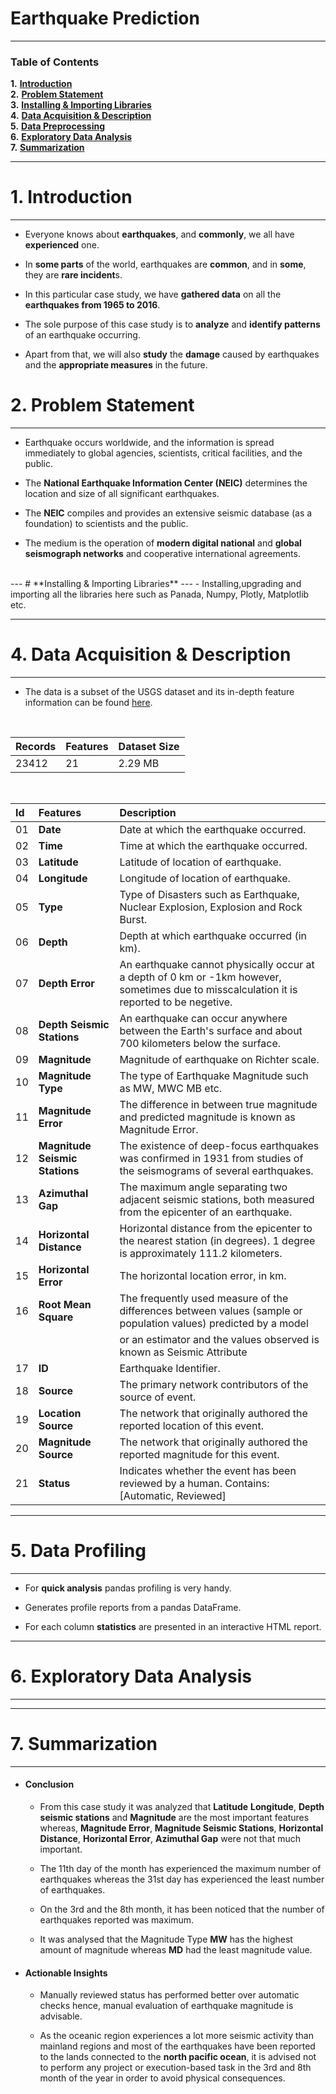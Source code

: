 # Earthquake Prediction

---
### **Table of Contents**


**1.** [**Introduction**](#Section1)<br>
**2.** [**Problem Statement**](#Section2)<br>
**3.** [**Installing & Importing Libraries**](#Section3)<br>
**4.** [**Data Acquisition & Description**](#Section4)<br>
**5.** [**Data Preprocessing**](#Section5)<br>
**6.** [**Exploratory Data Analysis**](#Section8)<br>
**7.** [**Summarization**](#Section9)<br>

---
<a name = Section1></a>
# **1. Introduction**
---

- Everyone knows about **earthquakes**, and **commonly**, we all have **experienced** one.

- In **some parts** of the world, earthquakes are **common**, and in **some**, they are **rare incident**s.

- In this particular case study, we have **gathered data** on all the **earthquakes from 1965 to 2016**.

- The sole purpose of this case study is to **analyze** and **identify patterns** of an earthquake occurring.

- Apart from that, we will also **study** the **damage** caused by earthquakes and the **appropriate measures** in the future.



<a name = Section2></a>
# **2. Problem Statement**
---


- Earthquake occurs worldwide, and the information is spread immediately to global agencies, scientists, critical facilities, and the public.

- The **National Earthquake Information Center (NEIC)** determines the location and size of all significant earthquakes.

- The **NEIC** compiles and provides an extensive seismic database (as a foundation) to scientists and the public.

- The medium is the operation of **modern digital national** and **global seismograph networks** and cooperative international agreements.

<br>
---
<a name = Section3></a>
# **Installing & Importing Libraries**
---
- Installing,upgrading and importing all the libraries here such as Panada, Numpy, Plotly, Matplotlib etc.

---
<a name = Section4></a>
# **4. Data Acquisition & Description**
---

- The data is a subset of the USGS dataset and its in-depth feature information can be found <a href="https://earthquake.usgs.gov/data/comcat/index.php#horizontalError">here</a>.


</br>

| Records | Features | Dataset Size |
| :-- | :-- | :-- |
| 23412 | 21 | 2.29 MB| 

</br>

| Id | Features | Description |
| :-- | :--| :--| 
|01|**Date**|Date at which the earthquake occurred.|
|02|**Time**|Time at which the earthquake occurred.|
|03|**Latitude**|Latitude of location of earthquake.|
|04|**Longitude**|Longitude of location of earthquake.|
|05|**Type**|Type of Disasters such as Earthquake, Nuclear Explosion, Explosion and Rock Burst. |
|06|**Depth**|Depth at which earthquake occurred (in km).|
|07|**Depth Error**| An earthquake cannot physically occur at a depth of 0 km or -1km however, sometimes due to misscalculation it is reported to be negetive. |
|08|**Depth Seismic Stations**| An earthquake can occur anywhere between the Earth's surface and about 700 kilometers below the surface. |
|09|**Magnitude**|Magnitude of earthquake on Richter scale.|
|10|**Magnitude Type**| The type of Earthquake Magnitude such as MW, MWC	MB etc.|
|11|**Magnitude Error**| The difference in between true magnitude and predicted magnitude is known as  Magnitude Error. | 
|12|**Magnitude Seismic Stations**| The existence of deep-focus earthquakes was confirmed in 1931 from studies of the seismograms of several earthquakes.|
|13|**Azimuthal Gap**| The maximum angle separating two adjacent seismic stations, both measured from the epicenter of an earthquake.|
|14|**Horizontal Distance**|Horizontal distance from the epicenter to the nearest station (in degrees). 1 degree is approximately 111.2 kilometers. |
|15|**Horizontal Error**|The horizontal location error, in km. |
|16|**Root Mean Square**| The frequently used measure of the differences between values (sample or population values) predicted by a model|
|||or an estimator and the values observed is known as Seismic Attribute|
|17|**ID**|Earthquake Identifier. |
|18|**Source**|The primary network contributors of the source of event. |
|19|**Location Source**|The network that originally authored the reported location of this event. |
|20|**Magnitude Source**|The network that originally authored the reported magnitude for this event. |
|21|**Status**|Indicates whether the event has been reviewed by a human. Contains: [Automatic, Reviewed]|

<a name = Section5></a>

---
# **5. Data Profiling**
---

- For **quick analysis** pandas profiling is very handy.

- Generates profile reports from a pandas DataFrame.

- For each column **statistics** are presented in an interactive HTML report.

  <a name = Section9></a>

  <a name = Section8></a>

---
# **6. Exploratory Data Analysis**
---

---
# **7. Summarization**
---

- **<h4>Conclusion</h4>**

    - From this case study it was analyzed that **Latitude** **Longitude**, **Depth seismic stations** and **Magnitude** are the most important features whereas, **Magnitude Error**, **Magnitude Seismic Stations**, **Horizontal Distance**, **Horizontal Error**, **Azimuthal Gap** were not that much important.
 
    - The 11th day of the month has experienced the maximum number of earthquakes whereas the 31st day has experienced the least number of earthquakes.
 
    - On the 3rd and the 8th month, it has been noticed that the number of earthquakes reported was maximum.
 
    - It was analysed that the Magnitude Type **MW** has the highest amount of magnitude whereas **MD** had the least magnitude value.


-  **<h4>Actionable Insights</h4>**

    - Manually reviewed status has performed better over automatic checks hence, manual evaluation of earthquake magnitude is advisable.   
 
    - As the oceanic region experiences a lot more seismic activity than mainland regions and most of the earthquakes have been reported to the lands connected to the **north pacific ocean**, it is advised not to perform any project or execution-based task in the 3rd and 8th month of the year in order to avoid physical consequences.

  
  
 
